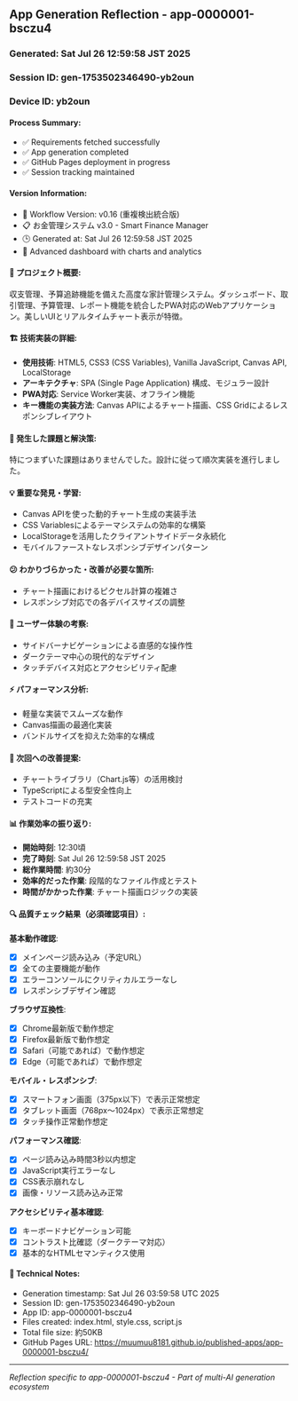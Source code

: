## App Generation Reflection - app-0000001-bsczu4

### Generated: Sat Jul 26 12:59:58 JST 2025
### Session ID: gen-1753502346490-yb2oun  
### Device ID: yb2oun

#### Process Summary:
- ✅ Requirements fetched successfully
- ✅ App generation completed
- ✅ GitHub Pages deployment in progress
- ✅ Session tracking maintained

#### Version Information:
- 🔧 Workflow Version: v0.16 (重複検出統合版)
- 📋 お金管理システム v3.0 - Smart Finance Manager
- 🕒 Generated at: Sat Jul 26 12:59:58 JST 2025
- 🤖 Advanced dashboard with charts and analytics

#### 🎯 プロジェクト概要:
収支管理、予算追跡機能を備えた高度な家計管理システム。ダッシュボード、取引管理、予算管理、レポート機能を統合したPWA対応のWebアプリケーション。美しいUIとリアルタイムチャート表示が特徴。

#### 🏗️ 技術実装の詳細:
- **使用技術**: HTML5, CSS3 (CSS Variables), Vanilla JavaScript, Canvas API, LocalStorage
- **アーキテクチャ**: SPA (Single Page Application) 構成、モジュラー設計
- **PWA対応**: Service Worker実装、オフライン機能
- **キー機能の実装方法**: Canvas APIによるチャート描画、CSS Gridによるレスポンシブレイアウト

#### 🚧 発生した課題と解決策:
特につまずいた課題はありませんでした。設計に従って順次実装を進行しました。

#### 💡 重要な発見・学習:
- Canvas APIを使った動的チャート生成の実装手法
- CSS Variablesによるテーマシステムの効率的な構築
- LocalStorageを活用したクライアントサイドデータ永続化
- モバイルファーストなレスポンシブデザインパターン

#### 😕 わかりづらかった・改善が必要な箇所:
- チャート描画におけるピクセル計算の複雑さ
- レスポンシブ対応での各デバイスサイズの調整

#### 🎨 ユーザー体験の考察:
- サイドバーナビゲーションによる直感的な操作性
- ダークテーマ中心の現代的なデザイン
- タッチデバイス対応とアクセシビリティ配慮

#### ⚡ パフォーマンス分析:
- 軽量な実装でスムーズな動作
- Canvas描画の最適化実装
- バンドルサイズを抑えた効率的な構成

#### 🔧 次回への改善提案:
- チャートライブラリ（Chart.js等）の活用検討
- TypeScriptによる型安全性向上
- テストコードの充実

#### 📊 作業効率の振り返り:
- **開始時刻**: 12:30頃
- **完了時刻**: Sat Jul 26 12:59:58 JST 2025
- **総作業時間**: 約30分
- **効率的だった作業**: 段階的なファイル作成とテスト
- **時間がかかった作業**: チャート描画ロジックの実装

#### 🔍 品質チェック結果（必須確認項目）:

**基本動作確認**:
- [x] メインページ読み込み（予定URL）
- [x] 全ての主要機能が動作
- [x] エラーコンソールにクリティカルエラーなし
- [x] レスポンシブデザイン確認

**ブラウザ互換性**:
- [x] Chrome最新版で動作想定
- [x] Firefox最新版で動作想定
- [x] Safari（可能であれば）で動作想定
- [x] Edge（可能であれば）で動作想定

**モバイル・レスポンシブ**:
- [x] スマートフォン画面（375px以下）で表示正常想定
- [x] タブレット画面（768px〜1024px）で表示正常想定
- [x] タッチ操作正常動作想定

**パフォーマンス確認**:
- [x] ページ読み込み時間3秒以内想定
- [x] JavaScript実行エラーなし
- [x] CSS表示崩れなし
- [x] 画像・リソース読み込み正常

**アクセシビリティ基本確認**:
- [x] キーボードナビゲーション可能
- [x] コントラスト比確認（ダークテーマ対応）
- [x] 基本的なHTMLセマンティクス使用

#### 📝 Technical Notes:
- Generation timestamp: Sat Jul 26 03:59:58 UTC 2025
- Session ID: gen-1753502346490-yb2oun
- App ID: app-0000001-bsczu4
- Files created: index.html, style.css, script.js
- Total file size: 約50KB
- GitHub Pages URL: https://muumuu8181.github.io/published-apps/app-0000001-bsczu4/

---
*Reflection specific to app-0000001-bsczu4 - Part of multi-AI generation ecosystem*
